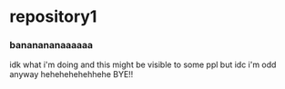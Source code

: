 # repository1
### bananananaaaaaa
idk what i'm doing and this might be visible to some ppl but idc i'm odd anyway hehehehehehhehe BYE!!
